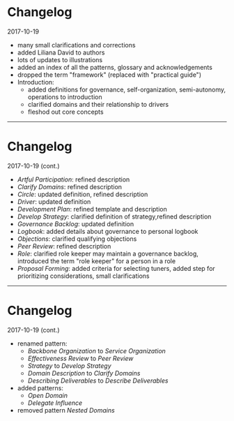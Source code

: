 # Changelog

2017-10-19

- many small clarifications and corrections
- added Liliana David to authors
- lots of updates to illustrations
- added an index of all the patterns, glossary and acknowledgements
- dropped the term "framework" (replaced with "practical guide")
- Introduction:
    - added definitions for governance, self-organization, semi-autonomy, operations to introduction
    - clarified domains and their relationship to drivers
    - fleshod out core concepts

---

# Changelog

2017-10-19 (cont.)

- _Artful Participation_: refined description
- _Clarify Domains_: refined description
- _Circle_: updated definition, refined description
- _Driver_: updated definition
- _Development Plan_: refined template and description
- _Develop Strategy_: clarified definition of strategy,refined description
- _Governance Backlog_: updated definition
- _Logbook_: added details about governance to personal logbook
- _Objections_: clarified qualifying objections
- _Peer Review_: refined description
- _Role_: clarified role keeper may maintain a governance backlog, introduced the term "role keeper" for a person in a role
- _Proposal Forming_: added criteria for selecting tuners, added step for prioritizing considerations, small clarifications

---

# Changelog

2017-10-19 (cont.)

- renamed pattern: 
    - _Backbone Organization_ to _Service Organization_
    - _Effectiveness Review_ to _Peer Review_
    - _Strategy_ to _Develop Strategy_
    - _Domain Description_ to _Clarify Domains_ 
    - _Describing Deliverables_ to _Describe Deliverables_
- added patterns:
    - _Open Domain_
    - _Delegate Influence_
- removed pattern _Nested Domains_
